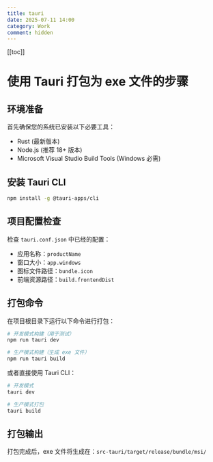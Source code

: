 ```yaml
---
title: tauri
date: 2025-07-11 14:00
category: Work
comment: hidden
---
```


[[toc]]


# 使用 Tauri 打包为 exe 文件的步骤

## 环境准备

首先确保您的系统已安装以下必要工具：

- Rust (最新版本)
- Node.js (推荐 18+ 版本)
- Microsoft Visual Studio Build Tools (Windows 必需)

## 安装 Tauri CLI

```bash
npm install -g @tauri-apps/cli
```

## 项目配置检查

检查 `tauri.conf.json` 中已经的配置：

- 应用名称：`productName`
- 窗口大小：`app.windows`
- 图标文件路径：`bundle.icon`
- 前端资源路径：`build.frontendDist`

## 打包命令

在项目根目录下运行以下命令进行打包：

```bash
# 开发模式构建（用于测试）
npm run tauri dev

# 生产模式构建（生成 exe 文件）
npm run tauri build
```

或者直接使用 Tauri CLI：

```bash
# 开发模式
tauri dev

# 生产模式打包
tauri build
```

## 打包输出

打包完成后，exe 文件将生成在：`src-tauri/target/release/bundle/msi/`